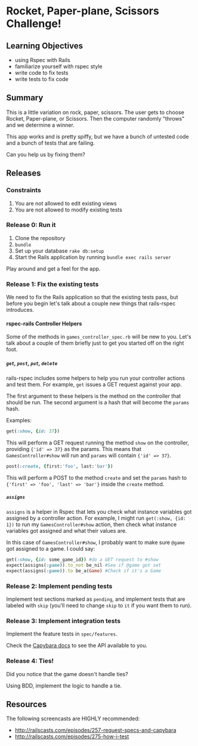 # Rocket, Paper-plane, Scissors Challenge!

## Learning Objectives
- using Rspec with Rails
- familiarize yourself with rspec style
- write code to fix tests
- write tests to fix code

## Summary

This is a little variation on rock, paper, scissors.  The user gets
to choose Rocket, Paper-plane, or Scissors.  Then the computer
randomly "throws" and we determine a winner.

This app works and is pretty spiffy, but we have a bunch of untested
code and a bunch of tests that are failing.

Can you help us by fixing them?

## Releases

### Constraints

1. You are not allowed to edit existing views 
2. You are not allowed to modify existing tests

### Release 0: Run it

1. Clone the repository
2. `bundle`
3. Set up your database `rake db:setup`
4. Start the Rails application by running 
`bundle exec rails server`

Play around and get a feel for the app.

### Release 1: Fix the existing tests

We need to fix the Rails application so that the existing tests pass, but before you begin let's talk about a couple new things that rails-rspec introduces.

#### rspec-rails Controller Helpers

Some of the methods in `games_controller_spec.rb` will be new to you. Let's talk about a couple of them briefly just to get you started off on the right foot.

##### `get`, `post`, `put`, `delete`

rails-rspec includes some helpers to help you run your controller actions and test them. For example, `get` issues a GET request against your app.

The first argument to these helpers is the method on the controller that should be run. The second argument is a hash that will become the `params` hash.

Examples:

```ruby
get(:show, {id: 37})
```

This will perform a GET request running the method `show` on the controller, providing `{'id' => 37}` as the params. This means that `GamesController#show` will run and `params` will contain `{'id' => 37}`.

```ruby
post(:create, {first:'foo', last:'bar'})
```

This will perform a POST to the method `create` and set the `params` hash to `{'first' => 'foo', 'last' => 'bar'}` inside the `create` method.

##### `assigns`

`assigns` is a helper in Rspec that lets you check what instance variables got assigned by a controller action. For example, I might run `get(:show, {id: 1})` to run my `GamesController#show` action, then check what instance variables got assigned and what their values are.

In this case of `GamesController#show`, I probably want to make sure `@game` got assigned to a game. I could say:

```ruby
get(:show, {id: some_game_id}) #do a GET request to #show
expect(assigns(:game)).to_not be_nil #See if @game got set
expect(assigns(:game)).to be_a(Game) #Check if it's a Game
```

### Release 2: Implement pending tests
Implement test sections marked as `pending`, and implement tests that are labeled with `skip` (you'll need to change `skip` to `it` if you want them to run).

### Release 3: Implement integration tests
Implement the feature tests in `spec/features`.

Check the [Capybara docs](https://github.com/jnicklas/capybara) to see the API available to you.

### Release 4: Ties!

Did you notice that the game doesn't handle ties?

Using BDD, implement the logic to handle a tie.

## Resources

The following screencasts are HIGHLY recommended:

 - http://railscasts.com/episodes/257-request-specs-and-capybara
 - http://railscasts.com/episodes/275-how-i-test

